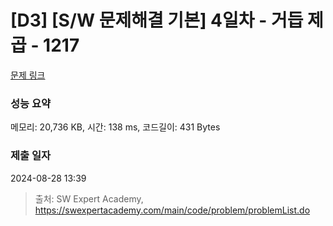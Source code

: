 # [D3] [S/W 문제해결 기본] 4일차 - 거듭 제곱 - 1217 

[문제 링크](https://swexpertacademy.com/main/code/problem/problemDetail.do?contestProbId=AV14dUIaAAUCFAYD) 

### 성능 요약

메모리: 20,736 KB, 시간: 138 ms, 코드길이: 431 Bytes

### 제출 일자

2024-08-28 13:39



> 출처: SW Expert Academy, https://swexpertacademy.com/main/code/problem/problemList.do